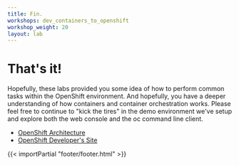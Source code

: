 ```yaml
---
title: Fin.
workshops: dev_containers_to_openshift
workshop_weight: 20
layout: lab
---
```


# That's it!
Hopefully, these labs provided you some idea of how to perform common tasks within the OpenShift environment.  And hopefully, you have a deeper understanding of how containers and container orchestration works.  Please feel free to continue to "kick the tires" in the demo environment we've setup and explore both the web console and the oc command line client.

* [OpenShift Architecture][1]
* [OpenShift Developer's Site][2]

[1]: https://docs.openshift.com/container-platform/4.3/architecture/architecture.html
[2]: https://developers.redhat.com/openshift/

{{< importPartial "footer/footer.html" >}}
